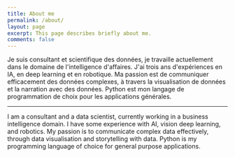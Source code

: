```yaml
---
title: About me
permalink: /about/
layout: page
excerpt: This page describes briefly about me.
comments: false
---
```


Je suis consultant et scientifique des données, je travaille actuellement dans le domaine de l'intelligence d'affaires.
J'ai trois ans d'expériences en IA, en deep learning et en robotique.
Ma passion est de communiquer efficacement des données complexes, à travers la visualisation de données et la narration avec des données.
Python est mon langage de programmation de choix pour les applications générales.

---

I am a consultant and a data scientist, currently working in a business intelligence domain. 
I have some experience with AI, vision deep learning, and robotics. 
My passion is to communicate complex data effectively, through data visualisation and storytelling with data.
Python is my programming language of choice for general purpose applications.